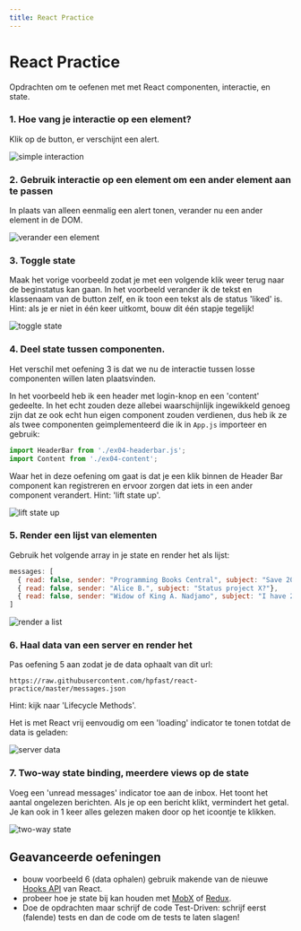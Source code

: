 ```yaml
---
title: React Practice
---
```


# React Practice

Opdrachten om te oefenen met met React componenten, interactie, en state.


### 1. Hoe vang je interactie op een element?

Klik op de button, er verschijnt een alert.

![simple interaction](img/01_handle-click-on-button.gif)


### 2. Gebruik interactie op een element om een ander element aan te passen

In plaats van alleen eenmalig een alert tonen, verander nu een ander element in de DOM.

![verander een element](img/02_set-state-on-click.gif)


### 3. Toggle state

Maak het vorige voorbeeld zodat je met een volgende klik weer terug naar de beginstatus kan gaan.
In het voorbeeld verander ik de tekst en klassenaam van de button zelf, en ik toon een tekst als de status 'liked' is. Hint: als je er niet in één keer uitkomt, bouw dit één stapje tegelijk!

![toggle state](img/03_toggle.gif)

### 4. Deel state tussen componenten.

Het verschil met oefening 3 is dat we nu de interactie tussen losse componenten willen laten plaatsvinden.

In het voorbeeld heb ik een header met login-knop en een 'content' gedeelte. In het echt zouden deze allebei waarschijnlijk ingewikkeld genoeg zijn dat ze ook echt hun eigen component zouden verdienen, dus heb ik ze als twee componenten geimplementeerd die ik in `App.js` importeer en gebruik:

```javascript
import HeaderBar from './ex04-headerbar.js';
import Content from './ex04-content';
```

Waar het in deze oefening om gaat is dat je een klik binnen de Header Bar component kan registreren en ervoor zorgen dat iets in een ander component verandert. Hint: 'lift state up'.

![lift state up](img/04_lift-state-up.gif)


### 5. Render een lijst van elementen

Gebruik het volgende array in je state en render het als lijst:

```javascript
messages: [
  { read: false, sender: "Programming Books Central", subject: "Save 20% on React Books!"},
  { read: false, sender: "Alice B.", subject: "Status project X?"},
  { read: false, sender: "Widow of King A. Nadjamo", subject: "I have 20 million Great British Pounds in Bank Account for You"}
]
```

![render a list](img/05_list.png)

### 6. Haal data van een server en render het
Pas oefening 5 aan zodat je de data ophaalt van dit url:

```
https://raw.githubusercontent.com/hpfast/react-practice/master/messages.json
```

Hint: kijk naar 'Lifecycle Methods'.

Het is met React vrij eenvoudig om een 'loading' indicator te tonen totdat de data is geladen:

![server data](img/06_server-data.gif)

### 7. Two-way state binding, meerdere views op de state
Voeg een 'unread messages' indicator toe aan de inbox. Het toont het aantal ongelezen berichten. Als je op een bericht klikt, vermindert het getal. Je kan ook in 1 keer alles gelezen maken door op het icoontje te klikken.

![two-way state](img/07_two-way-state.gif)


## Geavanceerde oefeningen

* bouw voorbeeld 6 (data ophalen) gebruik makende van de nieuwe [Hooks API](https://reactjs.org/docs/hooks-intro.html) van React.
* probeer hoe je state bij kan houden met [MobX](https://mobx.js.org) of [Redux](https://redux.js.org).
* Doe de opdrachten maar schrijf de code Test-Driven: schrijf eerst (falende) tests en dan de code om de tests te laten slagen!
